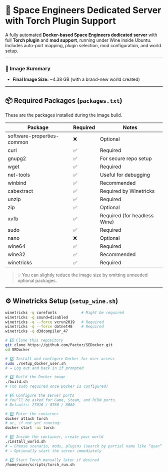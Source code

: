 # 🚀 Space Engineers Dedicated Server with Torch Plugin Support

A fully automated **Docker-based Space Engineers dedicated server** with full **Torch plugin** and **mod support**, running under Wine inside Ubuntu.  
Includes auto-port mapping, plugin selection, mod configuration, and world setup.

---

### 🧱 Image Summary
- **Final Image Size:** ~4.38 GB (with a brand-new world created)

---

## 📦 Required Packages (`packages.txt`)
These are the packages installed during the image build.

| Package | Required | Notes |
|----------|-----------|-------|
| software-properties-common | ❌ | Optional |
| curl | ✅ | Required |
| gnupg2 | ✅ | For secure repo setup |
| wget | ✅ | Required |
| net-tools | ✅ | Useful for debugging |
| winbind | ✅ | Recommended |
| cabextract | ✅ | Required by Winetricks |
| unzip | ✅ | Required |
| zip | ✅ | Optional |
| xvfb | ✅ | Required (for headless Wine) |
| sudo | ✅ | Required |
| nano | ❌ | Optional |
| wine64 | ✅ | Required |
| wine32 | ✅ | Recommended |
| winetricks | ✅ | Required |

> 💡 You can slightly reduce the image size by omitting unneeded optional packages.

---

## ⚙️ Winetricks Setup (`setup_wine.sh`)
```bash
winetricks -q corefonts           # Might be required
winetricks -q sound=disabled
winetricks -q --force vcrun2019   # Required
winetricks -q --force dotnet48    # Required
winetricks -q d3dcompiler_47

# 1️⃣ Clone this repository
git clone https://github.com/Pactor/SEDocker.git
cd SEDocker

# 2️⃣ Install and configure Docker for user access
sudo ./setup_docker_user.sh
# → Log out and back in if prompted

# 3️⃣ Build the Docker image
./build.sh
# (no sudo required once Docker is configured)

# 4️⃣ Configure the server ports
# You’ll be asked for Game, Steam, and RCON ports.
# Defaults: 27016 / 8766 / 8080

# 5️⃣ Enter the container
docker attach torch
# or, if not yet running:
docker start -ai torch

# 6️⃣ Inside the container, create your world
./install_world.sh
# → Choose scenario, mods, plugins (search by partial name like “quan” or “sed”)
# → Optionally start the server immediately

# 7️⃣ Start Torch manually later if desired
/home/wine/scripts/torch_run.sh
